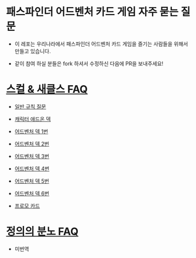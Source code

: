패스파인더 어드벤처 카드 게임 자주 묻는 질문
=======================================

* 이 레포는 우리나라에서 패스파인더 어드벤처 카드 게임을 즐기는 사람들을 위해서 만들고 있습니다.

* 같이 참여 하실 분들은 fork 하셔서 수정하신 다음에 PR을 보내주세요!

# [스컬 & 새클스 FAQ](SnS-FAQ.md)

* [일반 규칙 질문](SnS-FAQ.md#규칙-질문rules-questions)

* [캐릭터 애드온 덱](SnS-FAQ.md#카드-질문-스컬--새클스-캐릭터-애드온-덱card-questions-skull--shackles-character-add-on-deck)

* [어드벤처 덱 1번](SnS-FAQ.md#카드-질문-웜우드-뮤니티어드벤처-덱-1card-questions-the-wormwood-mutiny-skull--shackles-adventure-deck-1)

* [어드벤처 덱 2번](SnS-FAQ.md#카드-질문-레이더스-오브-더-피버-시어드벤처-덱-2번card-questions-raiders-of-the-fever-sea-skull--shackles-adventure-deck-2)

* [어드벤처 덱 3번](SnS-FAQ.md#카드-질문-템페스트-라이징어드벤처-덱-3card-questions-tempest-rising-skull--shackles-adventure-deck-3)

* [어드벤처 덱 4번](SnS-FAQ.md#카드-질문-아일랜드-오브-엠티-아이즈어드벤처-덱-4card-questions-island-of-empty-eyes-skull--shackles-adventure-deck-4)

* [어드벤처 덱 5번](SnS-FAQ.md#카드-질문-더-프린스-오브-인퍼미어드벤처-덱-5card-questions-the-price-of-infamy-skull--shackles-adventure-deck-5)

* [어드벤처 덱 6번](SnS-FAQ.md#카드-질문-헬스-하트어드벤처-덱-6card-questions-from-hells-heart-skull--shackles-adventure-deck-6)

* [프로모 카드](SnS-FAQ.md#카드-질문-프로모션-카드card-questions-promo-cards)

# [정의의 분노 FAQ](WoR-FAQ.md)

* 미번역